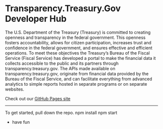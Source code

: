 Transparency.Treasury.Gov Developer Hub 
====================

The U.S. Department of the Treasury (Treasury) is committed to creating openness and transparency in the federal government. This openness fosters accountability, allows for citizen participation, increases trust and confidence in the federal government, and ensures effective and efficient operations. 
To meet these objectives the Treasury’s Bureau of the Fiscal Service (Fiscal Service) has developed a portal to make the financial data it collects accessible to the public and its partners through transparency.treasury.gov. 
The APIs made available on transparency.treasury.gov, originate from financial data provided by the Bureau of the Fiscal Service, and can facilitate everything from advanced analytics to simple reports hosted in separate programs or on separate websites.

Check out our [GitHub Pages site](http://transparency-treasury.github.io/developer-hub/)

----
To get started, pull down the repo. 
npm install
npm start
- have fun
